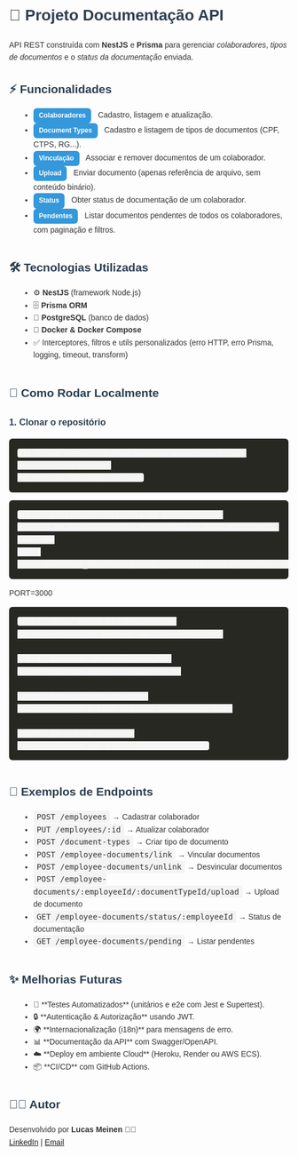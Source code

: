 <!DOCTYPE html>
<html lang="pt-BR">
<head>
  <meta charset="UTF-8">
  <title>Projeto Documentação API - README</title>
  <style>
    body {
      font-family: Arial, sans-serif;
      line-height: 1.6;
      margin: 40px;
      color: #333;
    }
    h1, h2, h3 {
      color: #2c3e50;
    }
    code {
      background: #f4f4f4;
      padding: 3px 6px;
      border-radius: 4px;
      font-size: 14px;
    }
    pre {
      background: #272822;
      color: #f8f8f2;
      padding: 15px;
      border-radius: 6px;
      overflow-x: auto;
    }
    ul {
      margin-left: 20px;
    }
    .badge {
      display: inline-block;
      padding: 4px 10px;
      border-radius: 6px;
      font-size: 12px;
      font-weight: bold;
      margin-right: 8px;
      background: #3498db;
      color: #fff;
    }
    .section {
      margin-bottom: 40px;
    }
  </style>
</head>
<body>

  <h1>📂 Projeto Documentação API</h1>
  <p>
    API REST construída com <strong>NestJS</strong> e <strong>Prisma</strong> para gerenciar 
    <em>colaboradores</em>, <em>tipos de documentos</em> e o <em>status da documentação</em> enviada.
  </p>

  <div class="section">
    <h2>⚡ Funcionalidades</h2>
    <ul>
      <li><span class="badge">Colaboradores</span> Cadastro, listagem e atualização.</li>
      <li><span class="badge">Document Types</span> Cadastro e listagem de tipos de documentos (CPF, CTPS, RG...).</li>
      <li><span class="badge">Vinculação</span> Associar e remover documentos de um colaborador.</li>
      <li><span class="badge">Upload</span> Enviar documento (apenas referência de arquivo, sem conteúdo binário).</li>
      <li><span class="badge">Status</span> Obter status de documentação de um colaborador.</li>
      <li><span class="badge">Pendentes</span> Listar documentos pendentes de todos os colaboradores, com paginação e filtros.</li>
    </ul>
  </div>

  <div class="section">
    <h2>🛠️ Tecnologias Utilizadas</h2>
    <ul>
      <li>⚙️ <strong>NestJS</strong> (framework Node.js)</li>
      <li>🗄️ <strong>Prisma ORM</strong></li>
      <li>🐘 <strong>PostgreSQL</strong> (banco de dados)</li>
      <li>🐳 <strong>Docker & Docker Compose</strong></li>
      <li>✅ Interceptores, filtros e utils personalizados (erro HTTP, erro Prisma, logging, timeout, transform)</li>
    </ul>
  </div>

  <div class="section">
    <h2>🚀 Como Rodar Localmente</h2>
    <h3>1. Clonar o repositório</h3>
    <pre><code>git clone https://github.com/seu-usuario/projeto-documentacao-api.git
cd projeto-documentacao-api</code></pre>

    <h3>2. Configurar variáveis de ambiente</h3>
    <p>Crie um arquivo <code>.env</code> na raiz do projeto com:</p>
    <pre><code>DATABASE_URL="postgresql://usuario:senha@localhost:5432/documentacao_db"
PORT=3000</code></pre>

    <h3>3. Subir banco via Docker</h3>
    <pre><code>docker-compose up -d</code></pre>

    <h3>4. Instalar dependências</h3>
    <pre><code>npm install</code></pre>

    <h3>5. Rodar migrations</h3>
    <pre><code>npx prisma migrate dev</code></pre>

    <h3>6. Iniciar a API</h3>
    <pre><code>npm run start:dev</code></pre>
  </div>

  <div class="section">
    <h2>📖 Exemplos de Endpoints</h2>
    <ul>
      <li><code>POST /employees</code> → Cadastrar colaborador</li>
      <li><code>PUT /employees/:id</code> → Atualizar colaborador</li>
      <li><code>POST /document-types</code> → Criar tipo de documento</li>
      <li><code>POST /employee-documents/link</code> → Vincular documentos</li>
      <li><code>POST /employee-documents/unlink</code> → Desvincular documentos</li>
      <li><code>POST /employee-documents/:employeeId/:documentTypeId/upload</code> → Upload de documento</li>
      <li><code>GET /employee-documents/status/:employeeId</code> → Status de documentação</li>
      <li><code>GET /employee-documents/pending</code> → Listar pendentes</li>
    </ul>
  </div>

  <div class="section">
    <h2>✨ Melhorias Futuras</h2>
    <ul>
      <li>🧪 **Testes Automatizados** (unitários e e2e com Jest e Supertest).</li>
      <li>🔒 **Autenticação & Autorização** usando JWT.</li>
      <li>🌍 **Internacionalização (i18n)** para mensagens de erro.</li>
      <li>📊 **Documentação da API** com Swagger/OpenAPI.</li>
      <li>☁️ **Deploy em ambiente Cloud** (Heroku, Render ou AWS ECS).</li>
      <li>📦 **CI/CD** com GitHub Actions.</li>
    </ul>
  </div>

  <div class="section">
    <h2>👨‍💻 Autor</h2>
    <p>
      Desenvolvido por <strong>Lucas Meinen</strong> 🧑‍💻 <br>
      <a href="https://www.linkedin.com/in/lucasmeinen/" target="_blank">LinkedIn</a> | 
      <a href="mailto:lucas@email.com">Email</a>
    </p>
  </div>

</body>
</html>
